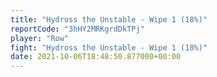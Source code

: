 ```yaml
---
title: "Hydross the Unstable - Wipe 1 (18%)"
reportCode: "3hHY2MRKgrdDkTPj"
player: "Row"
fight: "Hydross the Unstable - Wipe 1 (18%)"
date: 2021-10-06T18:48:50.877000+00:00
---
```

